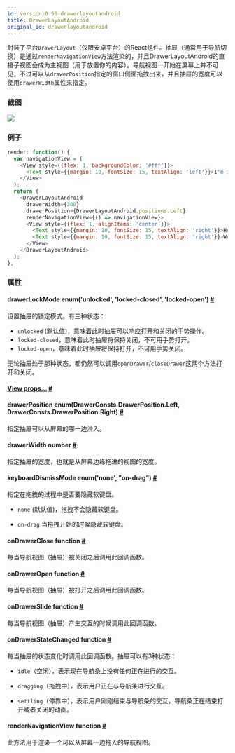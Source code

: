 ```yaml
---
id: version-0.50-drawerlayoutandroid
title: DrawerLayoutAndroid
original_id: drawerlayoutandroid
---
```


封装了平台`DrawerLayout`（仅限安卓平台）的React组件。抽屉（通常用于导航切换）是通过`renderNavigationView`方法渲染的，并且DrawerLayoutAndroid的直接子视图会成为主视图（用于放置你的内容）。导航视图一开始在屏幕上并不可见，不过可以从`drawerPosition`指定的窗口侧面拖拽出来，并且抽屉的宽度可以使用`drawerWidth`属性来指定。

### 截图
![](/img/components/drawerlayoutandroid.png)

### 例子

```javascript
render: function() {
  var navigationView = (
    <View style={{flex: 1, backgroundColor: '#fff'}}>
      <Text style={{margin: 10, fontSize: 15, textAlign: 'left'}}>I'm in the Drawer!</Text>
    </View>
  );
  return (
    <DrawerLayoutAndroid
      drawerWidth={300}
      drawerPosition={DrawerLayoutAndroid.positions.Left}
      renderNavigationView={() => navigationView}>
      <View style={{flex: 1, alignItems: 'center'}}>
        <Text style={{margin: 10, fontSize: 15, textAlign: 'right'}}>Hello</Text>
        <Text style={{margin: 10, fontSize: 15, textAlign: 'right'}}>World!</Text>
      </View>
    </DrawerLayoutAndroid>
  );
},
```

### 属性

<div class="props">
	<div class="prop">
	    <h4 class="propTitle"><a class="anchor" name="drawerlockmode"></a>drawerLockMode <span
	        class="propType">enum('unlocked', 'locked-closed', 'locked-open')</span> 
	        <a class="hash-link" href="#drawerlockmode">#</a>
	    </h4>
	    <div>
	        <p>设置抽屉的锁定模式。有三种状态：
			<ul>
	        <li><code>unlocked</code> (默认值)，意味着此时抽屉可以响应打开和关闭的手势操作。
	        <li><code>locked-closed</code>，意味着此时抽屉将保持关闭，不可用手势打开。
	        <li><code>locked-open</code>，意味着此时抽屉将保持打开，不可用手势关闭。
	        </ul>
	        无论抽屉处于那种状态，都仍然可以调用<code>openDrawer</code>/<code>closeDrawer</code>这两个方法打开和关闭。
	        </p>
	    </div>
	</div>
    <div class="prop">
        <h4 class="propTitle"><a class="anchor" name="view"></a><a href="view.html#props">View props...</a> <a class="hash-link" href="#view">#</a></h4>
    </div>
    <div class="prop">
        <h4 class="propTitle"><a class="anchor" name="drawerposition"></a>drawerPosition <span class="propType">enum(DrawerConsts.DrawerPosition.Left, DrawerConsts.DrawerPosition.Right)</span> <a class="hash-link" href="#drawerposition">#</a></h4>
        <div>
            <p>指定抽屉可以从屏幕的哪一边滑入。</p>
        </div>
    </div>
    <div class="prop">
        <h4 class="propTitle"><a class="anchor" name="drawerwidth"></a>drawerWidth <span class="propType">number</span> <a class="hash-link" href="#drawerwidth">#</a></h4>
        <div>
            <p>指定抽屉的宽度，也就是从屏幕边缘拖进的视图的宽度。</p>
        </div>
    </div>
    <div class="prop">
        <h4 class="propTitle"><a class="anchor" name="keyboarddismissmode"></a>keyboardDismissMode <span class="propType">enum('none', "on-drag")</span> <a class="hash-link" href="#keyboarddismissmode">#</a></h4>
        <div>
            <p>指定在拖拽的过程中是否要隐藏软键盘。</p>
            <ul>
            <li><p><code>none</code> (默认值)，拖拽不会隐藏软键盘。</p></li>
            <li><p><code>on-drag</code> 当拖拽开始的时候隐藏软键盘。</p></li>
            </ul>
        </div>
    </div>
    <div class="prop">
        <h4 class="propTitle"><a class="anchor" name="ondrawerclose"></a>onDrawerClose <span class="propType">function</span> <a class="hash-link" href="#ondrawerclose">#</a></h4>
        <div>
            <p>每当导航视图（抽屉）被关闭之后调用此回调函数。</p>
        </div>
    </div>
    <div class="prop">
        <h4 class="propTitle"><a class="anchor" name="ondraweropen"></a>onDrawerOpen <span class="propType">function</span> <a class="hash-link" href="#ondraweropen">#</a></h4>
        <div>
            <p>每当导航视图（抽屉）被打开之后调用此回调函数。</p>
        </div>
    </div>
    <div class="prop">
        <h4 class="propTitle"><a class="anchor" name="ondrawerslide"></a>onDrawerSlide <span class="propType">function</span> <a class="hash-link" href="#ondrawerslide">#</a></h4>
        <div>
            <p>每当导航视图（抽屉）产生交互的时候调用此回调函数。</p>
        </div>
    </div>
    <div class="prop">
        <h4 class="propTitle"><a class="anchor" name="ondrawerstatechanged"></a>onDrawerStateChanged <span class="propType">function</span> <a class="hash-link" href="#ondrawerstatechanged">#</a></h4>
        <div>
            <p>每当抽屉的状态变化时调用此回调函数。抽屉可以有3种状态：</p>
            <ul>
            <li><p><code>idle</code>（空闲），表示现在导航条上没有任何正在进行的交互。</p></li>
            <li><p><code>dragging</code>（拖拽中），表示用户正在与导航条进行交互。</p></li>
            <li><p><code>settling</code>（停靠中），表示用户刚刚结束与导航条的交互，导航条正在结束打开或者关闭的动画。</p></li>
            </ul>
        </div>
    </div>
    <div class="prop">
        <h4 class="propTitle"><a class="anchor" name="rendernavigationview"></a>renderNavigationView <span class="propType">function</span> <a class="hash-link" href="#rendernavigationview">#</a></h4>
        <div>
            <p>此方法用于渲染一个可以从屏幕一边拖入的导航视图。</p>
        </div>
    </div>
</div>

